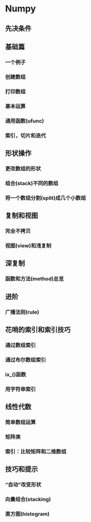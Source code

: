 # Numpy
## 先决条件
## 基础篇
### 一个例子
### 创建数组
### 打印数组
### 基本运算
### 通用函数(ufunc)
### 索引，切片和迭代
## 形状操作
### 更改数组的形状
### 组合(stack)不同的数组
### 将一个数组分割(split)成几个小数组
## 复制和视图
### 完全不拷贝
### 视图(view)和浅复制
## 深复制
### 函数和方法(method)总览
## 进阶
### 广播法则(rule)
## 花哨的索引和索引技巧
### 通过数组索引
### 通过布尔数组索引
### ix_()函数
### 用字符串索引
## 线性代数
### 简单数组运算
### 矩阵类
### 索引：比较矩阵和二维数组
## 技巧和提示
### “自动”改变形状
### 向量组合(stacking)
### 直方图(histogram)




